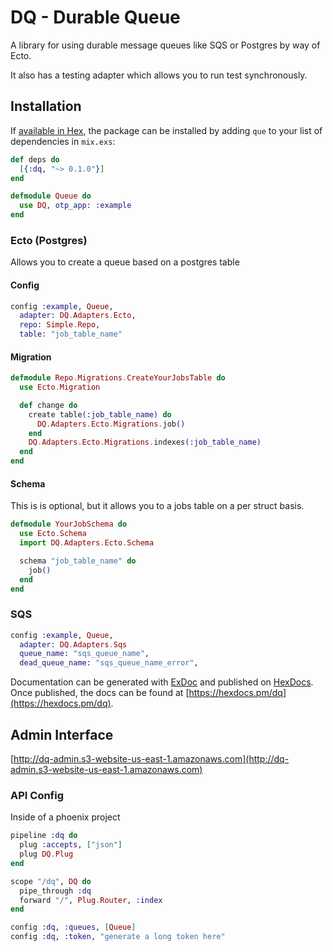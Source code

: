 # DQ - Durable Queue

A library for using durable message queues like SQS or Postgres by way
of Ecto.

It also has a testing adapter which allows you to run test synchronously.

## Installation

If [available in Hex](https://hex.pm/docs/publish), the package can be installed
by adding `que` to your list of dependencies in `mix.exs`:

```elixir
def deps do
  [{:dq, "~> 0.1.0"}]
end
```

```elixir
defmodule Queue do
  use DQ, otp_app: :example
end
```

### Ecto (Postgres)

Allows you to create a queue based on a postgres table

#### Config
```elixir
config :example, Queue,
  adapter: DQ.Adapters.Ecto,
  repo: Simple.Repo,
  table: "job_table_name"
```

#### Migration

```elixir
defmodule Repo.Migrations.CreateYourJobsTable do
  use Ecto.Migration

  def change do
    create table(:job_table_name) do
      DQ.Adapters.Ecto.Migrations.job()
    end
    DQ.Adapters.Ecto.Migrations.indexes(:job_table_name)
  end
end
```

#### Schema

This is is optional, but it allows you to a jobs table on a per struct
basis.

```elixir
defmodule YourJobSchema do
  use Ecto.Schema
  import DQ.Adapters.Ecto.Schema

  schema "job_table_name" do
    job()
  end
end
```

### SQS
```elixir
config :example, Queue,
  adapter: DQ.Adapters.Sqs
  queue_name: "sqs_queue_name",
  dead_queue_name: "sqs_queue_name_error",
```

Documentation can be generated with [ExDoc](https://github.com/elixir-lang/ex_doc)
and published on [HexDocs](https://hexdocs.pm). Once published, the docs can
be found at [https://hexdocs.pm/dq](https://hexdocs.pm/dq).

## Admin Interface

[http://dq-admin.s3-website-us-east-1.amazonaws.com](http://dq-admin.s3-website-us-east-1.amazonaws.com)


### API Config

Inside of a phoenix project
```elixir
pipeline :dq do
  plug :accepts, ["json"]
  plug DQ.Plug
end

scope "/dq", DQ do
  pipe_through :dq
  forward "/", Plug.Router, :index
end
```

```elixir
config :dq, :queues, [Queue]
config :dq, :token, "generate a long token here"
```
